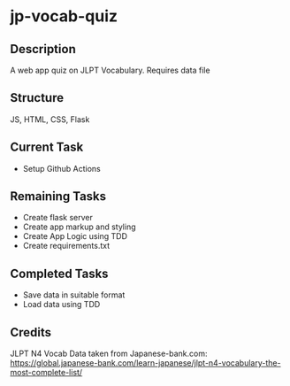 # jp-vocab-quiz

## Description
A web app quiz on JLPT Vocabulary. Requires data file

## Structure
JS, HTML, CSS, Flask

## Current Task
* Setup Github Actions

## Remaining Tasks
* Create flask server
* Create app markup and styling
* Create App Logic using TDD
* Create requirements.txt

## Completed Tasks
* Save data in suitable format
* Load data using TDD

## Credits
JLPT N4 Vocab Data taken from Japanese-bank.com:
https://global.japanese-bank.com/learn-japanese/jlpt-n4-vocabulary-the-most-complete-list/